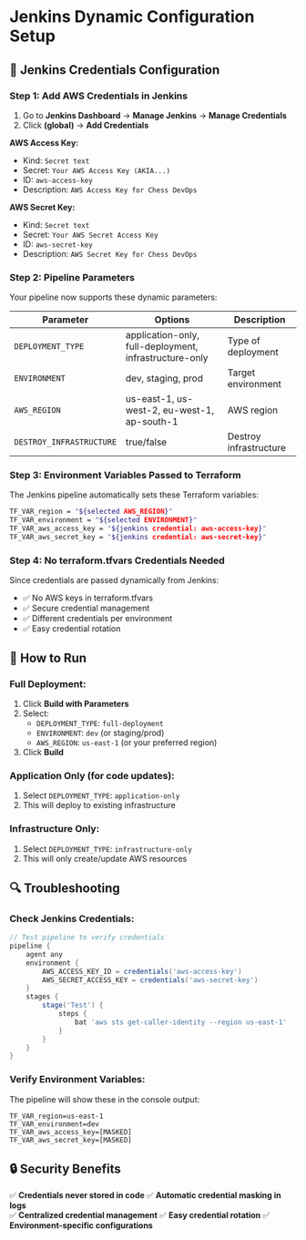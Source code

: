 # Jenkins Dynamic Configuration Setup

## 🔧 Jenkins Credentials Configuration

### Step 1: Add AWS Credentials in Jenkins

1. Go to **Jenkins Dashboard** → **Manage Jenkins** → **Manage Credentials**
2. Click **(global)** → **Add Credentials**

**AWS Access Key:**

- Kind: `Secret text`
- Secret: `Your AWS Access Key (AKIA...)`
- ID: `aws-access-key`
- Description: `AWS Access Key for Chess DevOps`

**AWS Secret Key:**

- Kind: `Secret text`
- Secret: `Your AWS Secret Access Key`
- ID: `aws-secret-key`
- Description: `AWS Secret Key for Chess DevOps`

### Step 2: Pipeline Parameters

Your pipeline now supports these dynamic parameters:

| Parameter                | Options                                                | Description            |
| ------------------------ | ------------------------------------------------------ | ---------------------- |
| `DEPLOYMENT_TYPE`        | application-only, full-deployment, infrastructure-only | Type of deployment     |
| `ENVIRONMENT`            | dev, staging, prod                                     | Target environment     |
| `AWS_REGION`             | us-east-1, us-west-2, eu-west-1, ap-south-1            | AWS region             |
| `DESTROY_INFRASTRUCTURE` | true/false                                             | Destroy infrastructure |

### Step 3: Environment Variables Passed to Terraform

The Jenkins pipeline automatically sets these Terraform variables:

```bash
TF_VAR_region = "${selected AWS_REGION}"
TF_VAR_environment = "${selected ENVIRONMENT}"
TF_VAR_aws_access_key = "${jenkins credential: aws-access-key}"
TF_VAR_aws_secret_key = "${jenkins credential: aws-secret-key}"
```

### Step 4: No terraform.tfvars Credentials Needed

Since credentials are passed dynamically from Jenkins:

- ✅ No AWS keys in terraform.tfvars
- ✅ Secure credential management
- ✅ Different credentials per environment
- ✅ Easy credential rotation

## 🚀 How to Run

### Full Deployment:

1. Click **Build with Parameters**
2. Select:
   - `DEPLOYMENT_TYPE`: `full-deployment`
   - `ENVIRONMENT`: `dev` (or staging/prod)
   - `AWS_REGION`: `us-east-1` (or your preferred region)
3. Click **Build**

### Application Only (for code updates):

1. Select `DEPLOYMENT_TYPE`: `application-only`
2. This will deploy to existing infrastructure

### Infrastructure Only:

1. Select `DEPLOYMENT_TYPE`: `infrastructure-only`
2. This will only create/update AWS resources

## 🔍 Troubleshooting

### Check Jenkins Credentials:

```groovy
// Test pipeline to verify credentials
pipeline {
    agent any
    environment {
        AWS_ACCESS_KEY_ID = credentials('aws-access-key')
        AWS_SECRET_ACCESS_KEY = credentials('aws-secret-key')
    }
    stages {
        stage('Test') {
            steps {
                bat 'aws sts get-caller-identity --region us-east-1'
            }
        }
    }
}
```

### Verify Environment Variables:

The pipeline will show these in the console output:

```
TF_VAR_region=us-east-1
TF_VAR_environment=dev
TF_VAR_aws_access_key=[MASKED]
TF_VAR_aws_secret_key=[MASKED]
```

## 🔒 Security Benefits

✅ **Credentials never stored in code**
✅ **Automatic credential masking in logs**  
✅ **Centralized credential management**
✅ **Easy credential rotation**
✅ **Environment-specific configurations**
